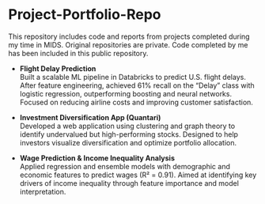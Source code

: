 # Project-Portfolio-Repo
This repository includes code and reports from projects completed during my time in MIDS. Original repositories are private. Code completed by me has been included in this public repository.

- **Flight Delay Prediction**  
  Built a scalable ML pipeline in Databricks to predict U.S. flight delays. After feature engineering, achieved 61% recall on the “Delay” class with logistic regression, outperforming boosting and neural networks. Focused on reducing airline costs and improving customer satisfaction.

- **Investment Diversification App (Quantari)**  
  Developed a web application using clustering and graph theory to identify undervalued but high-performing stocks. Designed to help investors visualize diversification and optimize portfolio allocation.

- **Wage Prediction & Income Inequality Analysis**  
  Applied regression and ensemble models with demographic and economic features to predict wages (R² = 0.91). Aimed at identifying key drivers of income inequality through feature importance and model interpretation.
